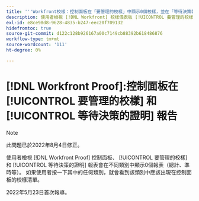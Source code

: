 ```yaml
---
title: '''Workfront校樣：控制面板在「要管理的校樣」中顯示0個校樣，並在「等待決策報表的校樣」中顯示'
description: 使用者檢視 [!DNL Workfront] 校樣儀表板 [!UICONTROL 要管理的校樣] 和 [!UICONTROL 等待決策報告的證明] 在不同類別中顯示0個報表（總計、準時等）。
exl-id: e8ce98d8-9628-4835-b247-eec20f709132
hidefromtoc: true
source-git-commit: d122c128b926167a00c7149cb88392b618486876
workflow-type: tm+mt
source-wordcount: '111'
ht-degree: 0%

---
```


# [!DNL Workfront Proof]:控制面板在 [!UICONTROL 要管理的校樣] 和 [!UICONTROL 等待決策的證明] 報告

>[!NOTE]
>
>此問題已於2022年8月4日修正。

使用者檢視 [!DNL Workfront Proof] 控制面板、 [!UICONTROL 要管理的校樣] 和 [!UICONTROL 等待決策的證明] 報表會在不同類別中顯示0個報表（總計、準時等）。 如果使用者按一下其中的任何類別，就會看到該類別中應該出現在控制面板的校樣清單。

2022年5月23日首次報導。
